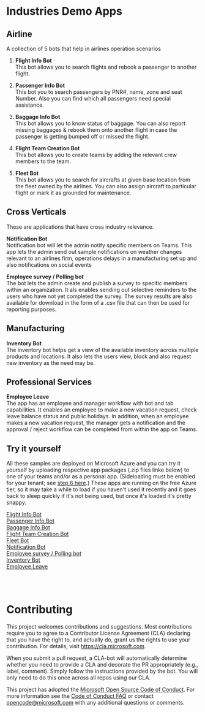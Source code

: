 # Industries Demo Apps

## Airline

A collection of 5 bots that help in airlines operation scenarios

1. **Flight Info Bot**<br>
    This bot allows you to search flights and rebook a passenger to another flight.     

2. **Passenger Info Bot**<br>
    This bot you to search passengers by PNR#, name, zone and seat Number. Also you can find which all passengers need special assistance. 

3. **Baggage Info Bot**<br>
    This bot allows you to know status of baggage. You can also report missing baggages & rebook them onto another flight in case the passenger is getting bumped off or missed the flight.

4. **Flight Team Creation Bot**<br>
    This bot allows you to create teams by adding the relevant crew members to the team.

5. **Fleet Bot**<br>
    This bot allows you to search for aircrafts at given base location from the fleet owned by the airlines. You can also assign aircraft to particular flight or mark it as grounded for maintenance.<br>

## Cross Verticals 

These are applications that have cross industry relevance.  

**Notification Bot**<br>
Notification bot will let the admin notify specific members on Teams. This app lets the admin send out sample notifications on weather changes relevant to an airlines firm, operations delays in a manufacturing set up and also notifications on social events

**Employee survey / Polling bot**<br>
The bot lets the admin create and publish a survey to specific members within an organization. It als enables sending out selective reminders to the users who have not yet completed the survey. The survey results are also available for download in the form of a .csv file that can then be used for reporting purposes. 

## Manufacturing

**Inventory Bot**<br>
The inventory bot helps get a view of the available inventory across multiple products and locations. It also lets the users view, block and also request new inventory as the need may be. 

## Professional Services 

**Employee Leave**<br>
The app has an employee and manager workflow with bot and tab capabilities. It enables an employee to make a new vacation request, check leave balance status and public holidays. In addition, when an employee makes a new vacation request, the manager gets a notification and the approval / reject workflow can be completed from within the app on Teams.  

## Try it yourself

All these samples are deployed on Microsoft Azure and you can try it yourself by uploading respective app packages (.zip files linke below) to one of your teams and/or as a personal app. (Sideloading must be enabled for your tenant; see [step 6 here](https://docs.microsoft.com/en-us/microsoftteams/platform/get-started/get-started-tenant#turn-on-microsoft-teams-for-your-organization).) These apps are running on the free Azure tier, so it may take a while to load if you haven't used it recently and it goes back to sleep quickly if it's not being used, but once it's loaded it's pretty snappy.

[Flight Info Bot](Airline/FlightInfo/Manifest/Flight%20Info%20App%20Manifest.zip)<br>
[Passenger Info Bot](Airline/PassengerInfo/Manifest/Passenger%20Information%20App%20Manifest.zip)<br>
[Baggage Info Bot](Airline/BaggageInfo/Manifest/Baggage%20Info%20App%20Manifest.zip)<br>
[Flight Team Creation Bot](Airline/FlightTeamCreation/Manifest/Flight%20Team%20Creation%20App%20Manifest.zip)<br>
[Fleet Bot](Airline/FleetInfoBot/Manifest/FleetInfo%20App%20Manifest.zip)<br>
[Notification Bot](Cross%20Vertical/NotificationBot/Manifest/Notification%20App.zip)<br>
[Employee survey / Polling bot](Cross%20Vertical/PollingBot/Manifest/Polling%20App%20Manifest.zip)<br>
[Inventory Bot](Manufacturing/InventoryBot/Manifest/Inventory%20App%20Manifest.zip)<br>
[Employee Leave](Professional%20Services/LeaveBot/Manifest/Leave%20App%20Manifest.zip)

<br><br>
# Contributing

This project welcomes contributions and suggestions.  Most contributions require you to agree to a
Contributor License Agreement (CLA) declaring that you have the right to, and actually do, grant us
the rights to use your contribution. For details, visit https://cla.microsoft.com.

When you submit a pull request, a CLA-bot will automatically determine whether you need to provide
a CLA and decorate the PR appropriately (e.g., label, comment). Simply follow the instructions
provided by the bot. You will only need to do this once across all repos using our CLA.

This project has adopted the [Microsoft Open Source Code of Conduct](https://opensource.microsoft.com/codeofconduct/).
For more information see the [Code of Conduct FAQ](https://opensource.microsoft.com/codeofconduct/faq/) or
contact [opencode@microsoft.com](mailto:opencode@microsoft.com) with any additional questions or comments.
